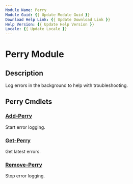 ```yaml
---
Module Name: Perry
Module Guid: {{ Update Module Guid }}
Download Help Link: {{ Update Download Link }}
Help Version: {{ Update Help Version }}
Locale: {{ Update Locale }}
---
```


# Perry Module
## Description
Log errors in the background to help with troubleshooting.

## Perry Cmdlets
### [Add-Perry](Add-Perry.md)
Start error logging.

### [Get-Perry](Get-Perry.md)
Get latest errors.

### [Remove-Perry](Remove-Perry.md)
Stop error logging.

